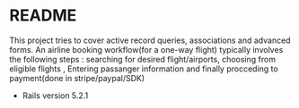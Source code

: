 # README

This project tries to cover active record queries, associations and advanced forms. An airline booking workflow(for a one-way flight) typically involves the following steps : searching for desired flight/airports, choosing from eligible flights , Entering passanger information and finally procceding to payment(done in stripe/paypal/SDK)

* Rails version
 5.2.1

